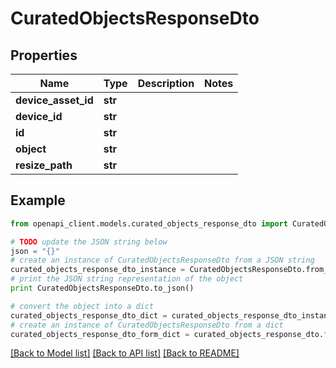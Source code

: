 # CuratedObjectsResponseDto


## Properties

Name | Type | Description | Notes
------------ | ------------- | ------------- | -------------
**device_asset_id** | **str** |  | 
**device_id** | **str** |  | 
**id** | **str** |  | 
**object** | **str** |  | 
**resize_path** | **str** |  | 

## Example

```python
from openapi_client.models.curated_objects_response_dto import CuratedObjectsResponseDto

# TODO update the JSON string below
json = "{}"
# create an instance of CuratedObjectsResponseDto from a JSON string
curated_objects_response_dto_instance = CuratedObjectsResponseDto.from_json(json)
# print the JSON string representation of the object
print CuratedObjectsResponseDto.to_json()

# convert the object into a dict
curated_objects_response_dto_dict = curated_objects_response_dto_instance.to_dict()
# create an instance of CuratedObjectsResponseDto from a dict
curated_objects_response_dto_form_dict = curated_objects_response_dto.from_dict(curated_objects_response_dto_dict)
```
[[Back to Model list]](../README.md#documentation-for-models) [[Back to API list]](../README.md#documentation-for-api-endpoints) [[Back to README]](../README.md)



